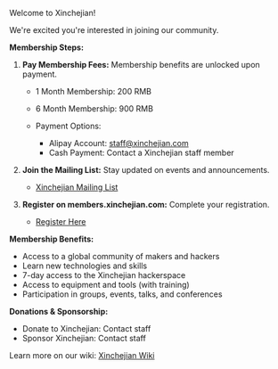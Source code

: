 Welcome to Xinchejian!

We're excited you're interested in joining our community.

**Membership Steps:**

1. **Pay Membership Fees:** Membership benefits are unlocked upon payment.

   * 1 Month Membership: 200 RMB
   * 6 Month Membership: 900 RMB

   * Payment Options:
      * Alipay Account: staff@xinchejian.com
      * Cash Payment: Contact a Xinchejian staff member

2. **Join the Mailing List:** Stay updated on events and announcements.

   * [Xinchejian Mailing List](http://eepurl.com/oiiqn)

3. **Register on members.xinchejian.com:** Complete your registration.

   * [Register Here](http://members.xinchejian.com)

**Membership Benefits:**

* Access to a global community of makers and hackers
* Learn new technologies and skills
* 7-day access to the Xinchejian hackerspace
* Access to equipment and tools (with training)
* Participation in groups, events, talks, and conferences

**Donations & Sponsorship:**

* Donate to Xinchejian: Contact staff
* Sponsor Xinchejian: Contact staff

Learn more on our wiki: [Xinchejian Wiki](http://wiki.xinchejian.com/wiki/)
